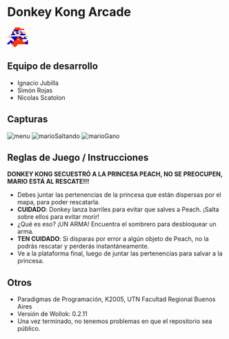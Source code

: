 # Donkey Kong Arcade

![Mario Salta](/assets/marioUpD.png "Mario Salta")

## Equipo de desarrollo

- Ignacio Jubilla
- Simón Rojas
- Nicolas Scatolon

## Capturas
![menu](https://github.com/user-attachments/assets/a26a3acb-b90c-40b0-81e0-6d90c1025d5d)
![marioSaltando](https://github.com/user-attachments/assets/2bef5fee-cb1d-437b-8703-adc83527211e)
![marioGano](https://github.com/user-attachments/assets/071cbfe2-6e61-477c-8f62-40525b7fc9cc)



## Reglas de Juego / Instrucciones

**DONKEY KONG SECUESTRÓ A LA PRINCESA PEACH, NO SE PREOCUPEN, MARIO ESTÁ AL RESCATE!!!**

- Debes juntar las pertenencias de la princesa que están dispersas por el mapa, para poder rescatarla.
- **CUIDADO**: Donkey lanza barriles para evitar que salves a Peach. ¡Salta sobre ellos para evitar morir!
- ¿Qué es eso? ¡UN ARMA! Encuentra el sombrero para desbloquear un arma.
- **TEN CUIDADO**: Si disparas por error a algún objeto de Peach, no la podrás rescatar y perderás instantáneamente.
- Ve a la plataforma final, luego de juntar las pertenencias para salvar a la princesa.

## Otros

- Paradigmas de Programación, K2005, UTN Facultad Regional Buenos Aires
- Versión de Wollok: 0.2.11
- Una vez terminado, no tenemos problemas en que el repositorio sea público.
